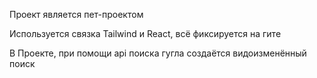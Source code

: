 Проект является пет-проектом

Используется связка Tailwind и React, всё фиксируется на гите

В Проекте, при помощи api поиска гугла создаётся видоизменённый поиск
